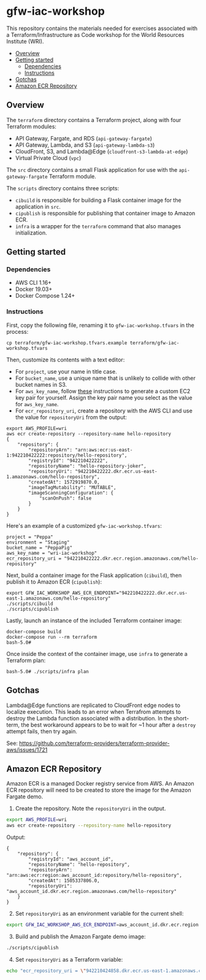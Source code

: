 # gfw-iac-workshop

This repository contains the materials needed for exercises associated with a Terraform/Infrastructure as Code workshop for the World Resources Institute (WRI).

- [Overview](#overview)
- [Getting started](#getting-started)
  - [Dependencies](#dependencies)
  - [Instructions](#instructions)
- [Gotchas](#gotchas)
- [Amazon ECR Repository](#amazon-ecr-repository)

## Overview

The `terraform` directory contains a Terraform project, along with four Terraform modules:

- API Gateway, Fargate, and RDS (`api-gateway-fargate`)
- API Gateway, Lambda, and S3 (`api-gateway-lambda-s3`)
- CloudFront, S3, and Lambda@Edge (`cloudfront-s3-lambda-at-edge`)
- Virtual Private Cloud (`vpc`)

The `src` directory contains a small Flask application for use with the `api-gateway-fargate` Terraform module.

The `scripts` directory contains three scripts:

- `cibuild` is responsible for building a Flask container image for the application in `src`.
- `cipublish` is responsible for publishing that container image to Amazon ECR.
- `infra` is a wrapper for the `terraform` command that also manages initialization.

## Getting started

### Dependencies

- AWS CLI 1.16+
- Docker 19.03+
- Docker Compose 1.24+

### Instructions

First, copy the following file, renaming it to `gfw-iac-workshop.tfvars` in the process:

```
cp terraform/gfw-iac-workshop.tfvars.example terraform/gfw-iac-workshop.tfvars
```

Then, customize its contents with a text editor:

- For `project`, use your name in title case.
- For `bucket_name`, use a unique name that is unlikely to collide with other bucket names in S3.
- For `aws_key_name`, follow [these](https://docs.aws.amazon.com/en_pv/AWSEC2/latest/UserGuide/ec2-key-pairs.html#having-ec2-create-your-key-pair) instructions to generate a custom EC2 key pair for yourself. Assign the key pair name you select as the value for `aws_key_name`.
- For `ecr_repository_uri`, create a repository with the AWS CLI and use the value for `repositoryUri` from the output:

```
export AWS_PROFILE=wri
aws ecr create-repository --repository-name hello-repository
{
    "repository": {
        "repositoryArn": "arn:aws:ecr:us-east-1:942210422222:repository/hello-repository",
        "registryId": "942210422222",
        "repositoryName": "hello-repository-joker",
        "repositoryUri": "942210422222.dkr.ecr.us-east-1.amazonaws.com/hello-repository",
        "createdAt": 1572919870.0,
        "imageTagMutability": "MUTABLE",
        "imageScanningConfiguration": {
            "scanOnPush": false
        }
    }
}
```

Here's an example of a customized `gfw-iac-workshop.tfvars`:

```
project = "Peppa"
environment = "Staging"
bucket_name = "PeppaPig"
aws_key_name = "wri-iac-workshop"
ecr_repository_uri = "942210422222.dkr.ecr.region.amazonaws.com/hello-repository"
```

Next, build a container image for the Flask application (`cibuild`), then publish it to Amazon ECR (`cipublish`):

```
export GFW_IAC_WORKSHOP_AWS_ECR_ENDPOINT="942210422222.dkr.ecr.us-east-1.amazonaws.com/hello-repository"
./scripts/cibuild
./scripts/cipublish
```

Lastly, launch an instance of the included Terraform container image:

```
docker-compose build
docker-compose run --rm terraform
bash-5.0#
```

Once inside the context of the container image, use `infra` to generate a Terraform plan:

```
bash-5.0# ./scripts/infra plan
```

## Gotchas

Lambda@Edge functions are replicated to CloudFront edge nodes to localize execution. This leads to an error when Terrafrom attempts to destroy the Lambda function associated with a distribution. In the short-term, the best workaround appears to be to wait for ~1 hour after a `destroy` attempt fails, then try again.

See: https://github.com/terraform-providers/terraform-provider-aws/issues/1721

## Amazon ECR Repository

Amazon ECR is a managed Docker registry service from AWS. An Amazon ECR repository will need to be created to store the image for the Amazon Fargate demo.

1. Create the repository. Note the `repositoryUri` in the output.

```bash
export AWS_PROFILE=wri
aws ecr create-repository --repository-name hello-repository
```

Output:

```
{
    "repository": {
        "registryId": "aws_account_id",
        "repositoryName": "hello-repository",
        "repositoryArn": "arn:aws:ecr:region:aws_account_id:repository/hello-repository",
        "createdAt": 1505337806.0,
        "repositoryUri": "aws_account_id.dkr.ecr.region.amazonaws.com/hello-repository"
    }
}
```

2. Set `repositoryUri` as an environment variable for the current shell:

```bash
export GFW_IAC_WORKSHOP_AWS_ECR_ENDPOINT=aws_account_id.dkr.ecr.region.amazonaws.com/hello-repository
```

3. Build and publish the Amazon Fargate demo image:

```bash
./scripts/cipublish
```

4. Set `repositoryUri` as a Terraform variable:

```bash
echo "ecr_repository_uri = \"942210424858.dkr.ecr.us-east-1.amazonaws.com/hello-repository\"" >> terraform/gfw-iac-workshop.tfvars
```

